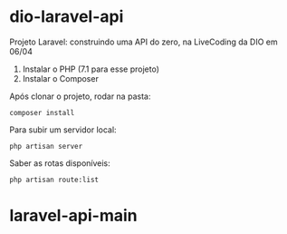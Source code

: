 # dio-laravel-api
Projeto Laravel: construindo uma API do zero, na LiveCoding da DIO em 06/04

1. Instalar o PHP (7.1 para esse projeto)
2. Instalar o Composer

Após clonar o projeto, rodar na pasta:
```
composer install
```

Para subir um servidor local:
```
php artisan server
```

Saber as rotas disponíveis:
```
php artisan route:list
```
# laravel-api-main
